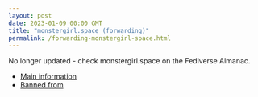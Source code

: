 ```yaml
---
layout: post
date: 2023-01-09 00:00 GMT
title: "monstergirl.space (forwarding)"
permalink: /forwarding-monstergirl-space.html
---
```


No longer updated - check monstergirl.space on the Fediverse Almanac.

* [Main information](https://www.fediversealmanac.com/api/v1/instances/monstergirl.space)
* [Banned from](https://www.fediversealmanac.com/api/v1/instances/monstergirl.space/banned_from)

